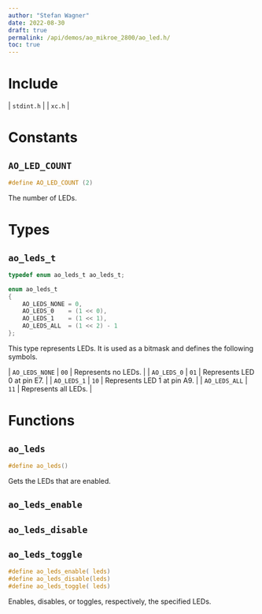 ```yaml
---
author: "Stefan Wagner"
date: 2022-08-30
draft: true
permalink: /api/demos/ao_mikroe_2800/ao_led.h/
toc: true
---
```


# Include

| `stdint.h` |
| `xc.h` |

# Constants

## `AO_LED_COUNT`

```c
#define AO_LED_COUNT (2)
```

The number of LEDs.

# Types

## `ao_leds_t`

```c
typedef enum ao_leds_t ao_leds_t;
```

```c
enum ao_leds_t
{
    AO_LEDS_NONE = 0,
    AO_LEDS_0    = (1 << 0),
    AO_LEDS_1    = (1 << 1),
    AO_LEDS_ALL  = (1 << 2) - 1
};
```

This type represents LEDs. It is used as a bitmask and defines the following symbols.

| `AO_LEDS_NONE` | `00` | Represents no LEDs. |
| `AO_LEDS_0`    | `01` | Represents LED 0 at pin E7. |
| `AO_LEDS_1`    | `10` | Represents LED 1 at pin A9. |
| `AO_LEDS_ALL`  | `11` | Represents all LEDs. |

# Functions

## `ao_leds`

```c
#define ao_leds()
```

Gets the LEDs that are enabled.

## `ao_leds_enable`
## `ao_leds_disable`
## `ao_leds_toggle`

```c
#define ao_leds_enable( leds)
#define ao_leds_disable(leds)
#define ao_leds_toggle( leds)
```

Enables, disables, or toggles, respectively, the specified LEDs.
